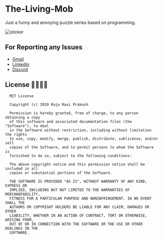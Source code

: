 # The-Living-Mob

Just a funny and annoying puzzle series based on programming.

![sticker](https://media.giphy.com/media/KYElw07kzDspaBOwf9/giphy.gif)

## For Reporting any Issues
   
- [Gmail](mailto:iamraviprakash1@gmail.com)
- [Linkedin](https://www.linkedin.com/in/raja-ravi-prakash/)
- [Discord](https://discord.gg/M3C9Xbv)

## License 📓📓📓📓

  ```
    MIT License

    Copyright (c) 2020 Raja Ravi Prakash

    Permission is hereby granted, free of charge, to any person obtaining a copy
    of this software and associated documentation files (the "Software"), to deal
    in the Software without restriction, including without limitation the rights
    to use, copy, modify, merge, publish, distribute, sublicense, and/or sell
    copies of the Software, and to permit persons to whom the Software is
    furnished to do so, subject to the following conditions:

    The above copyright notice and this permission notice shall be included in all
    copies or substantial portions of the Software.

    THE SOFTWARE IS PROVIDED "AS IS", WITHOUT WARRANTY OF ANY KIND, EXPRESS OR
    IMPLIED, INCLUDING BUT NOT LIMITED TO THE WARRANTIES OF MERCHANTABILITY,
    FITNESS FOR A PARTICULAR PURPOSE AND NONINFRINGEMENT. IN NO EVENT SHALL THE
    AUTHORS OR COPYRIGHT HOLDERS BE LIABLE FOR ANY CLAIM, DAMAGES OR OTHER
    LIABILITY, WHETHER IN AN ACTION OF CONTRACT, TORT OR OTHERWISE, ARISING FROM,
    OUT OF OR IN CONNECTION WITH THE SOFTWARE OR THE USE OR OTHER DEALINGS IN THE
    SOFTWARE.
  ```

